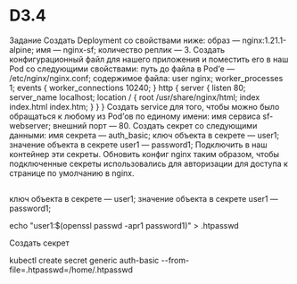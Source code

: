 # D3.4
Задание
Создать Deployment со свойствами ниже:
образ — nginx:1.21.1-alpine;
имя — nginx-sf;
количество реплик — 3.
Создать конфигурационный файл для нашего приложения и поместить его в наш Pod со следующими свойствами:
путь до файла в Pod’е — /etc/nginx/nginx.conf;
содержимое файла:
user nginx;
worker_processes  1;
events {
  worker_connections  10240;
}
http {
  server {
      listen       80;
      server_name  localhost;
      location / {
        root   /usr/share/nginx/html;
        index  index.html index.htm;
    }
  }
}
Создать service для того, чтобы можно было обращаться к любому из Pod’ов по единому имени:
имя сервиса sf-webserver;
внешний порт — 80.
Создать секрет со следующими данными:
имя секрета — auth_basic;
ключ объекта в секрете — user1;
значение объекта в секрете user1 — password1;
Подключить в наш контейнер эти секреты.
Обновить конфиг nginx таким образом, чтобы подключенные секреты использовались для авторизации для доступа к странице по умолчанию в nginx.

## 

ключ объекта в секрете — user1;
значение объекта в секрете user1 — password1;

echo "user1:$(openssl passwd -apr1 password1)" > .htpasswd

Создать секрет

kubectl create secret generic auth-basic --from-file=.htpasswd=/home/.htpasswd
